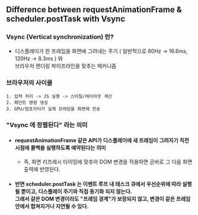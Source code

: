 ## Difference between requestAnimationFrame & scheduler.postTask with Vsync

### Vsync (Vertical synchronization) 란?
- 디스플레이가 한 프레임을 화면에 그려내는 주기 ( 일반적으로 60Hz -> 16.6ms,  120Hz -> 8.3ms ) 와<br> 브라우저 렌더링 파이프라인을 맞추는 메커니즘


### 브라우저의 사이클
    1. 입력 처리 -> JS 실행 -> 스타일/레이아웃 계산
    2. 페인트 명령 생성 
    3. GPU/컴포지터가 실제 프레임을 화면에 전송

### "Vsync 에 정렬된다" 라는 의미
- #### requestAnimationFrame 같은 API가 디스플레이에 새 프레임이 그려지기 직전 시점에 콜백을 실행하도록 예약된다는 의미
  - 즉, 화면 리프레시 타이밍에 맞추어 DOM 변경을 적용하면 곧바로 그 다음 화면 출력에 반영된다.

- <h4> 반면 scheduler.postTask 는 이벤트 루프 내 태스크 큐에서 우선순위에 따라 실행될 뿐이고, 디스플레이 주기와 직접 동기화 되지 않는다. <br>
  그래서 같은 DOM 변경이라도 "프레임 경계"가 보장되지 않고, 변경이 같은 프레임 안에서 합쳐지거나 지연될 수 있다.</h4>